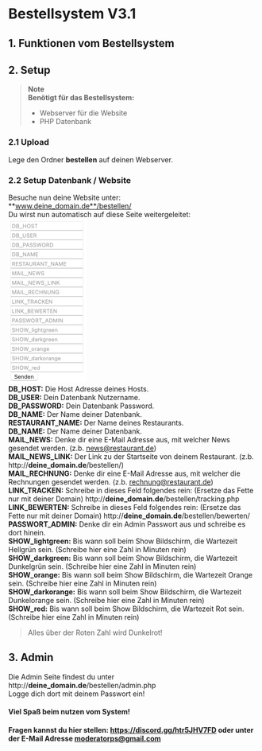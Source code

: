 # Bestellsystem V3.1
## 1. Funktionen vom Bestellsystem

## 2. Setup
> **Note**<br>
> **Benötigt für das Bestellsystem:**
> - Webserver für die Website<br>
> - PHP Datenbank
### 2.1 Upload
Lege den Ordner **bestellen** auf deinen Webserver.
### 2.2 Setup Datenbank / Website
Besuche nun deine Website unter:<br>
**www.deine_domain.de**/bestellen/<br>
Du wirst nun automatisch auf diese Seite weitergeleitet:<br>
![alt text](setup_1.png)<br>
**DB_HOST:** Die Host Adresse deines Hosts.<br>
**DB_USER:** Dein Datenbank Nutzername.<br>
**DB_PASSWORD:** Dein Datenbank Password.<br>
**DB_NAME:** Der Name deiner Datenbank.<br>
**RESTAURANT_NAME:** Der Name deines Restaurants.<br>
**DB_NAME:** Der Name deiner Datenbank.<br>
**MAIL_NEWS:** Denke dir eine E-Mail Adresse aus, mit welcher News gesendet werden. (z.b. news@restaurant.de)<br>
**MAIL_NEWS_LINK:** Der Link zu der Startseite von deinem Restaurant. (z.b. http://**deine_domain.de**/bestellen/)<br>
**MAIL_RECHNUNG:** Denke dir eine E-Mail Adresse aus, mit welcher die Rechnungen gesendet werden. (z.b. rechnung@restaurant.de)<br>
**LINK_TRACKEN:** Schreibe in dieses Feld folgendes rein: (Ersetze das Fette nur mit deiner Domain) http://**deine_domain.de**/bestellen/tracking.php<br>
**LINK_BEWERTEN:** Schreibe in dieses Feld folgendes rein: (Ersetze das Fette nur mit deiner Domain) http://**deine_domain.de**/bestellen/bewerten/<br>
**PASSWORT_ADMIN:** Denke dir ein Admin Passwort aus und schreibe es dort hinein.<br>
**SHOW_lightgreen:** Bis wann soll beim Show Bildschirm, die Wartezeit Hellgrün sein. (Schreibe hier eine Zahl in Minuten rein)<br>
**SHOW_darkgreen:** Bis wann soll beim Show Bildschirm, die Wartezeit Dunkelgrün sein. (Schreibe hier eine Zahl in Minuten rein)<br>
**SHOW_orange:** Bis wann soll beim Show Bildschirm, die Wartezeit Orange sein. (Schreibe hier eine Zahl in Minuten rein)<br>
**SHOW_darkorange:** Bis wann soll beim Show Bildschirm, die Wartezeit Dunkelorange sein. (Schreibe hier eine Zahl in Minuten rein)<br>
**SHOW_red:** Bis wann soll beim Show Bildschirm, die Wartezeit Rot sein. (Schreibe hier eine Zahl in Minuten rein)
> Alles über der Roten Zahl wird Dunkelrot!
## 3. Admin
Die Admin Seite findest du unter http://**deine_domain.de**/bestellen/admin.php<br>
Logge dich dort mit deinem Passwort ein!<br>
#### Viel Spaß beim nutzen vom System!
#### Fragen kannst du hier stellen: https://discord.gg/htr5JHV7FD oder unter der E-Mail Adresse moderatorps@gmail.com
